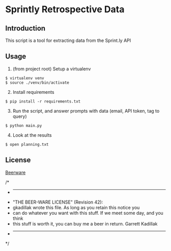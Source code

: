 # Sprintly Retrospective Data

## Introduction

This script is a tool for extracting data from the Sprint.ly API

## Usage

1. (from project root) Setup a virtualenv

```
$ virtualenv venv
$ source ./venv/bin/activate
```
 
2. Install requirements
 
```
$ pip install -r requirements.txt
```

3. Run the script, and answer prompts with data (email, API token, tag to query)

```
$ python main.py
```

4. Look at the results

```
$ open planning.txt
```

## License

[Beerware](https://en.wikipedia.org/wiki/Beerware)

/*
 * ----------------------------------------------------------------------------
 * "THE BEER-WARE LICENSE" (Revision 42):
 * gkadillak wrote this file.  As long as you retain this notice you
 * can do whatever you want with this stuff. If we meet some day, and you think
 * this stuff is worth it, you can buy me a beer in return.   Garrett Kadillak
 * ----------------------------------------------------------------------------
 */